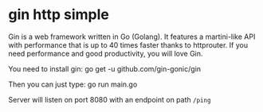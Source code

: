 # gin http simple
Gin is a web framework written in Go (Golang). It features a martini-like API with performance that is up to 40 times faster thanks to httprouter. If you need performance and good productivity, you will love Gin.

You need to install gin:
    go get -u github.com/gin-gonic/gin

Then you can just type:
    go run main.go

Server will listen on port 8080 with an endpoint on path `/ping`